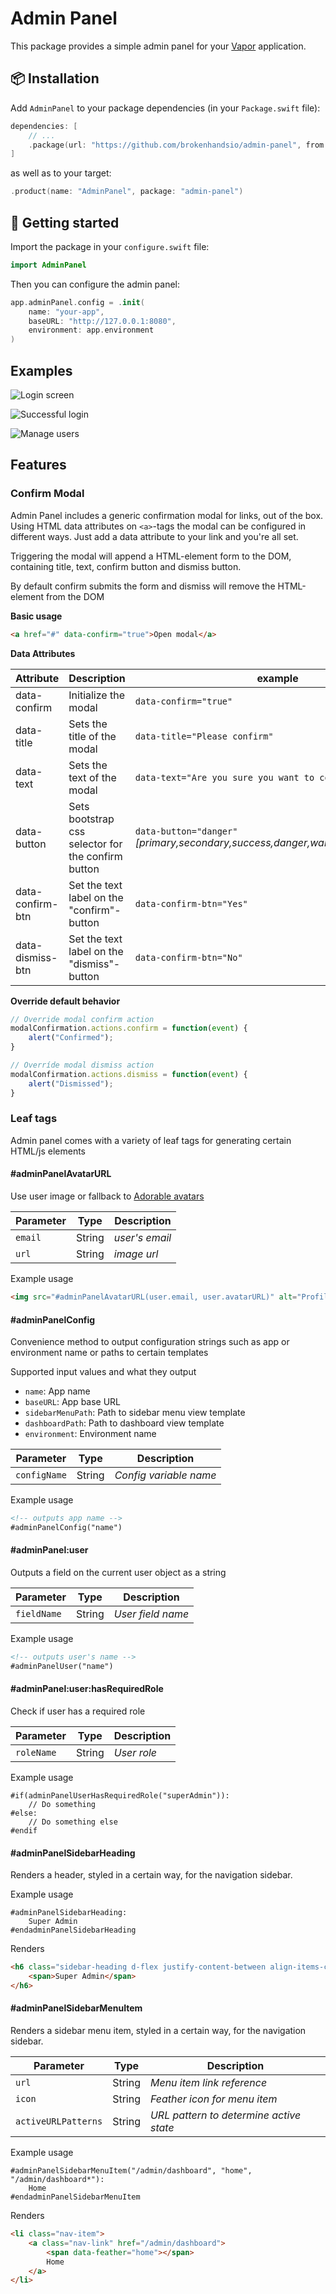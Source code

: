# Admin Panel

This package provides a simple admin panel for your [Vapor](https://vapor.codes) application.

## 📦 Installation
Add `AdminPanel` to your package dependencies (in your `Package.swift` file):

```swift
dependencies: [
    // ...
    .package(url: "https://github.com/brokenhandsio/admin-panel", from: "1.0.0-beta")
]
```

as well as to your target:
```swift
.product(name: "AdminPanel", package: "admin-panel")
```

## 🚀 Getting started
Import the package in your `configure.swift` file:

```swift
import AdminPanel
```

Then you can configure the admin panel:

```swift
app.adminPanel.config = .init(
    name: "your-app",
    baseURL: "http://127.0.0.1:8080",
    environment: app.environment
)
```
## Examples

![Login screen](https://user-images.githubusercontent.com/944158/63353860-b0fc1580-c363-11e9-881c-fec19874b4c0.png)

![Successful login](https://user-images.githubusercontent.com/944158/63353912-cbce8a00-c363-11e9-9e06-c3856da5410e.png)

![Manage users](https://user-images.githubusercontent.com/944158/63353941-ddb02d00-c363-11e9-94ee-1411ae102645.png)

## Features

### Confirm Modal

Admin Panel includes a generic confirmation modal for links, out of the box. Using HTML data attributes on `<a>`-tags the modal can be configured in different ways. Just add a data attribute to your link and you're all set.

Triggering the modal will append a HTML-element form to the DOM, containing title, text, confirm button and dismiss button.

By default confirm submits the form and dismiss will remove the HTML-element from the DOM

**Basic usage**

```HTML
<a href="#" data-confirm="true">Open modal</a>
```

**Data Attributes**

|Attribute|Description|example|
|---------|-----------|-------|
|data-confirm|Initialize the modal|`data-confirm="true"`|
|data-title|Sets the title of the modal|`data-title="Please confirm"`|
|data-text|Sets the text of the modal|`data-text="Are you sure you want to continue?"`|
|data-button|Sets bootstrap css selector for the confirm button|`data-button="danger"` _[primary,secondary,success,danger,warning,info,light,dark]_|
|data-confirm-btn|Set the text label on the "confirm"-button|`data-confirm-btn="Yes"`|
|data-dismiss-btn|Set the text label on the "dismiss"-button|`data-confirm-btn="No"`|

**Override default behavior**

```javascript
// Override modal confirm action
modalConfirmation.actions.confirm = function(event) {
    alert("Confirmed");
}

// Overríde modal dismiss action
modalConfirmation.actions.dismiss = function(event) {
    alert("Dismissed");
}
```

### Leaf tags

Admin panel comes with a variety of leaf tags for generating certain HTML/js elements

#### #adminPanelAvatarURL
Use user image or fallback to [Adorable avatars](http://avatars.adorable.io/)

|Parameter|Type|Description|
|---------|----|-----------|
|`email`|String| _user's email_|
|`url`|String|_image url_|

Example usage
```html
<img src="#adminPanelAvatarURL(user.email, user.avatarURL)" alt="Profile picture" class="img-thumbnail" width="40">
```

#### #adminPanelConfig
Convenience method to output configuration strings such as app or environment name or paths to certain templates

Supported input values and what they output

 - `name`: App name
 - `baseURL`: App base URL
 - `sidebarMenuPath`: Path to sidebar menu view template
 - `dashboardPath`: Path to dashboard view template
 - `environment`: Environment name

|Parameter|Type|Description|
|---------|----|-----------|
|`configName`|String| _Config variable name_|

Example usage
```html
<!-- outputs app name -->
#adminPanelConfig("name")
```

#### #adminPanel:user
Outputs a field on the current user object as a string

|Parameter|Type|Description|
|---------|----|-----------|
|`fieldName`|String| _User field name_|

Example usage
```html
<!-- outputs user's name -->
#adminPanelUser("name")
```

#### #adminPanel:user:hasRequiredRole
Check if user has a required role

|Parameter|Type|Description|
|---------|----|-----------|
|`roleName`|String| _User role_|

Example usage
```
#if(adminPanelUserHasRequiredRole("superAdmin")):
    // Do something
#else:
    // Do something else
#endif
```

#### #adminPanelSidebarHeading
Renders a header, styled in a certain way, for the navigation sidebar.

Example usage
```
#adminPanelSidebarHeading: 
    Super Admin
#endadminPanelSidebarHeading
```
Renders
```html
<h6 class="sidebar-heading d-flex justify-content-between align-items-center px-3 mt-4 mb-1 text-muted">
    <span>Super Admin</span>
</h6>
```

#### #adminPanelSidebarMenuItem
Renders a sidebar menu item, styled in a certain way, for the navigation sidebar.

|Parameter|Type|Description|
|---------|----|-----------|
|`url`|String| _Menu item link reference_|
|`icon`|String| _Feather icon for menu item_|
|`activeURLPatterns`|String| _URL pattern to determine active state_|

Example usage
```
#adminPanelSidebarMenuItem("/admin/dashboard", "home", "/admin/dashboard*"):
    Home 
#endadminPanelSidebarMenuItem
```
Renders
```html
<li class="nav-item">
    <a class="nav-link" href="/admin/dashboard">
        <span data-feather="home"></span>
        Home
    </a>
</li>
```

